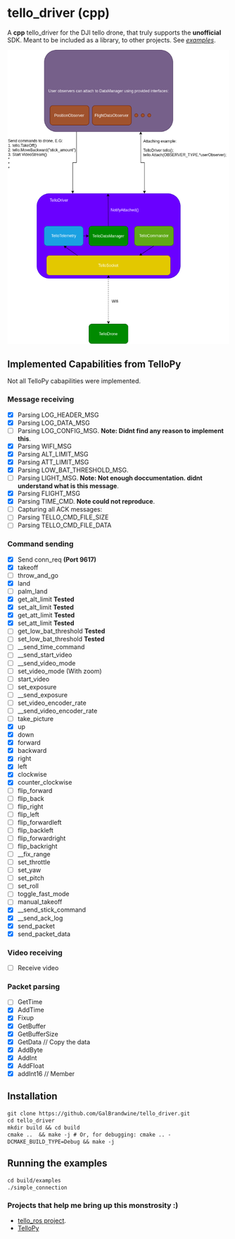# tello_driver (cpp)

A **cpp** tello_driver for the DJI tello drone, that truly supports the **unofficial** SDK.
Meant to be included as a library, to other projects. See *[examples](examples)*.

![](docs/TelloDriver-TelloDriver_USER_relation.png)

## Implemented Capabilities from TelloPy

Not all TelloPy cabapilities were implemented.

### Message receiving

- [x] Parsing LOG_HEADER_MSG  
- [x] Parsing LOG_DATA_MSG  
- [ ] Parsing LOG_CONFIG_MSG. **Note: Didnt find any reason to implement this**.
- [x] Parsing WIFI_MSG
- [x] Parsing ALT_LIMIT_MSG
- [x] Parsing ATT_LIMIT_MSG
- [x] Parsing LOW_BAT_THRESHOLD_MSG.
- [ ] Parsing LIGHT_MSG. **Note: Not enough doccumentation. didnt understand what is this message**.
- [x] Parsing FLIGHT_MSG
- [x] Parsing TIME_CMD. **Note could not reproduce**.
- [ ] Capturing all ACK messages:
- [ ] Parsing TELLO_CMD_FILE_SIZE
- [ ] Parsing TELLO_CMD_FILE_DATA

### Command sending

- [x] Send conn_req **(Port 9617)**
- [x] takeoff
- [ ] throw_and_go
- [x] land
- [ ] palm_land
- [x] get_alt_limit **Tested**
- [x] set_alt_limit **Tested**
- [x] get_att_limit **Tested**
- [x] set_att_limit **Tested**
- [ ] get_low_bat_threshold **Tested**
- [ ] set_low_bat_threshold **Tested**
- [ ] __send_time_command
- [ ] __send_start_video
- [ ] __send_video_mode
- [ ] set_video_mode (With zoom)
- [ ] start_video
- [ ] set_exposure
- [ ] __send_exposure
- [ ] set_video_encoder_rate
- [ ] __send_video_encoder_rate
- [ ] take_picture
- [x] up
- [x] down
- [x] forward
- [x] backward
- [x] right
- [x] left
- [x] clockwise
- [x] counter_clockwise
- [ ] flip_forward
- [ ] flip_back
- [ ] flip_right
- [ ] flip_left
- [ ] flip_forwardleft
- [ ] flip_backleft
- [ ] flip_forwardright
- [ ] flip_backright
- [ ] __fix_range
- [ ] set_throttle
- [ ] set_yaw
- [ ] set_pitch
- [ ] set_roll
- [ ] toggle_fast_mode
- [ ] manual_takeoff
- [x] __send_stick_command
- [x] __send_ack_log
- [x] send_packet
- [x] send_packet_data

### Video receiving

- [ ] Receive video

### Packet parsing

- [ ] GetTime
- [x] AddTime
- [x] Fixup
- [x] GetBuffer
- [x] GetBufferSize
- [x] GetData // Copy the data
- [x] AddByte
- [x] AddInt
- [x] AddFloat
- [x] addInt16 // Member

## Installation

```shell
git clone https://github.com/GalBrandwine/tello_driver.git
cd tello_driver
mkdir build && cd build
cmake ..  && make -j # Or, for debugging: cmake .. -DCMAKE_BUILD_TYPE=Debug && make -j
```

## Running the examples

```shell
cd build/examples
./simple_connection
```

### Projects that help me bring up this monstrosity :)

- [tello_ros project](https://github.com/clydemcqueen/tello_ros).
- [TelloPy](https://github.com/hanyazou/TelloPy)

